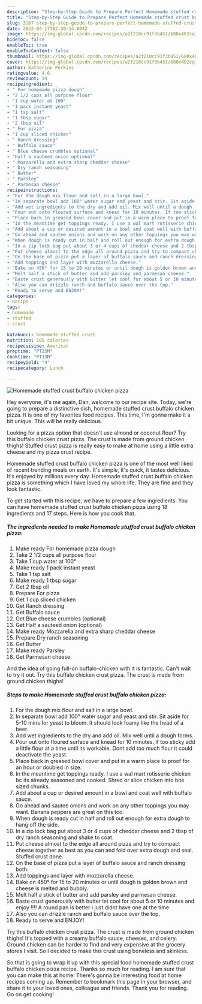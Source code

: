 ```yaml
---
description: "Step-by-Step Guide to Prepare Perfect Homemade stuffed crust buffalo chicken pizza"
title: "Step-by-Step Guide to Prepare Perfect Homemade stuffed crust buffalo chicken pizza"
slug: 3167-step-by-step-guide-to-prepare-perfect-homemade-stuffed-crust-buffalo-chicken-pizza
date: 2022-04-17T02:30:14.804Z
image: https://img-global.cpcdn.com/recipes/a2f210cc91f3b451/680x482cq70/homemade-stuffed-crust-buffalo-chicken-pizza-recipe-main-photo.jpg
hideToc: false
enableToc: true
enableTocContent: false
thumbnail: https://img-global.cpcdn.com/recipes/a2f210cc91f3b451/680x482cq70/homemade-stuffed-crust-buffalo-chicken-pizza-recipe-main-photo.jpg
cover: https://img-global.cpcdn.com/recipes/a2f210cc91f3b451/680x482cq70/homemade-stuffed-crust-buffalo-chicken-pizza-recipe-main-photo.jpg
author: Katherine Perkins
ratingvalue: 4.6
reviewcount: 19
recipeingredient:
- " For homemade pizza dough"
- "2 1/2 cups all purpose flour"
- "1 cup water at 100"
- "1 pack instant yeast"
- "1 tsp salt"
- "1 tbsp sugar"
- "2 tbsp oil"
- " For pizza"
- "1 cup sliced chicken"
- " Ranch dressing"
- " Buffalo sauce"
- " Blue cheese crumbles optional"
- "Half a sauteed onion optional"
- " Mozzarella and extra sharp cheddar cheese"
- " Dry ranch seasoning"
- " Butter"
- " Parsley"
- " Parmesan cheese"
recipeinstructions:
- "For the dough mix flour and salt in a large bowl."
- "In separate bowl add 100° water sugar and yeast and stir. Sit aside for 5-10 mins for yeast to bloom. It should look foamy like the head of a beer."
- "Add wet ingredients to the dry and add oil. Mix well until a dough forms."
- "Pour out onto floured surface and knead for 10 minutes. If too sticky add a little flour at a time until its workable. Dont add too much flour it could deactivate the yeast."
- "Place back in greased bowl cover and put in a warm place to proof for an hour or doubled in size."
- "In the meantime get toppings ready. I use a wal mart rotisserie chicken bc its already seasoned and cooked. Shred or slice chicken into bite sized chunks."
- "Add about a cup or desired amount in a bowl and coat well with buffalo sauce."
- "Go ahead and sautee onions and work on any other toppings you may want. Banana peppers are great on this too."
- "When dough is ready cut in half and roll out enough for extra dough to hang off the side."
- "In a zip lock bag put about 3 or 4 cups of cheddar cheese and 2 tbsp of dry ranch seasoning and shake to coat."
- "Put cheese almost to the edge all around pizza and try to compact cheese together as best as you can and fold over extra dough and seal. Stuffed crust done."
- "On the base of pizza put a layer of buffalo sauce and ranch dressing both."
- "Add toppings and layer with mozzarella cheese."
- "Bake on 450° for 15 to 20 minutes or until dough is golden brown and cheese is melted and bubbly."
- "Melt half a stick of butter and add parsley and parmesan cheese."
- "Baste crust generously with butter let cool for about 5 or 10 minutes and enjoy !!!! A round pan is better i just didnt have one at the time."
- "Also you can drizzle ranch and buffalo sauce over the top."
- "Ready to serve and ENJOY!"
categories:
- Recipe
tags:
- homemade
- stuffed
- crust

katakunci: homemade stuffed crust 
nutrition: 105 calories
recipecuisine: American
preptime: "PT25M"
cooktime: "PT33M"
recipeyield: "4"
recipecategory: Lunch

---
```



![Homemade stuffed crust buffalo chicken pizza](https://img-global.cpcdn.com/recipes/a2f210cc91f3b451/680x482cq70/homemade-stuffed-crust-buffalo-chicken-pizza-recipe-main-photo.jpg)

Hey everyone, it's me again, Dan, welcome to our recipe site. Today, we're going to prepare a distinctive dish, homemade stuffed crust buffalo chicken pizza. It is one of my favorites food recipes. This time, I'm gonna make it a bit unique. This will be really delicious.

Looking for a pizza option that doesn&#39;t use almond or coconut flour? Try this buffalo chicken crust pizza. The crust is made from ground chicken thighs! Stuffed crust pizza is really easy to make at home using a little extra cheese and my pizza crust recipe.

Homemade stuffed crust buffalo chicken pizza is one of the most well liked of recent trending meals on earth. It's simple, it's quick, it tastes delicious. It's enjoyed by millions every day. Homemade stuffed crust buffalo chicken pizza is something which I have loved my whole life. They are fine and they look fantastic.


To get started with this recipe, we have to prepare a few ingredients. You can have homemade stuffed crust buffalo chicken pizza using 18 ingredients and 17 steps. Here is how you cook that.

<!--inarticleads1-->

##### The ingredients needed to make Homemade stuffed crust buffalo chicken pizza:

1. Make ready  For homemade pizza dough
1. Take 2 1/2 cups all purpose flour
1. Take 1 cup water at 100°
1. Make ready 1 pack instant yeast
1. Take 1 tsp salt
1. Make ready 1 tbsp sugar
1. Get 2 tbsp oil
1. Prepare  For pizza
1. Get 1 cup sliced chicken
1. Get  Ranch dressing
1. Get  Buffalo sauce
1. Get  Blue cheese crumbles (optional)
1. Get Half a sauteed onion (optional)
1. Make ready  Mozzarella and extra sharp cheddar cheese
1. Prepare  Dry ranch seasoning
1. Get  Butter
1. Make ready  Parsley
1. Get  Parmesan cheese


And the idea of going full-on buffalo-chicken with it is fantastic. Can&#39;t wait to try it out. Try this buffalo chicken crust pizza. The crust is made from ground chicken thighs! 

<!--inarticleads2-->

##### Steps to make Homemade stuffed crust buffalo chicken pizza:

1. For the dough mix flour and salt in a large bowl.
1. In separate bowl add 100° water sugar and yeast and stir. Sit aside for 5-10 mins for yeast to bloom. It should look foamy like the head of a beer.
1. Add wet ingredients to the dry and add oil. Mix well until a dough forms.
1. Pour out onto floured surface and knead for 10 minutes. If too sticky add a little flour at a time until its workable. Dont add too much flour it could deactivate the yeast.
1. Place back in greased bowl cover and put in a warm place to proof for an hour or doubled in size.
1. In the meantime get toppings ready. I use a wal mart rotisserie chicken bc its already seasoned and cooked. Shred or slice chicken into bite sized chunks.
1. Add about a cup or desired amount in a bowl and coat well with buffalo sauce.
1. Go ahead and sautee onions and work on any other toppings you may want. Banana peppers are great on this too.
1. When dough is ready cut in half and roll out enough for extra dough to hang off the side.
1. In a zip lock bag put about 3 or 4 cups of cheddar cheese and 2 tbsp of dry ranch seasoning and shake to coat.
1. Put cheese almost to the edge all around pizza and try to compact cheese together as best as you can and fold over extra dough and seal. Stuffed crust done.
1. On the base of pizza put a layer of buffalo sauce and ranch dressing both.
1. Add toppings and layer with mozzarella cheese.
1. Bake on 450° for 15 to 20 minutes or until dough is golden brown and cheese is melted and bubbly.
1. Melt half a stick of butter and add parsley and parmesan cheese.
1. Baste crust generously with butter let cool for about 5 or 10 minutes and enjoy !!!! A round pan is better i just didnt have one at the time.
1. Also you can drizzle ranch and buffalo sauce over the top.
1. Ready to serve and ENJOY!

Try this buffalo chicken crust pizza. The crust is made from ground chicken thighs! It&#39;s topped with a creamy buffalo sauce, cheeses, and celery. Ground chicken can be harder to find and very expensive at the grocery stores I visit. So I decided to make this crust using boneless and skinless. 

So that is going to wrap it up with this special food homemade stuffed crust buffalo chicken pizza recipe. Thanks so much for reading. I am sure that you can make this at home. There's gonna be interesting food at home recipes coming up. Remember to bookmark this page in your browser, and share it to your loved ones, colleague and friends. Thank you for reading. Go on get cooking!

